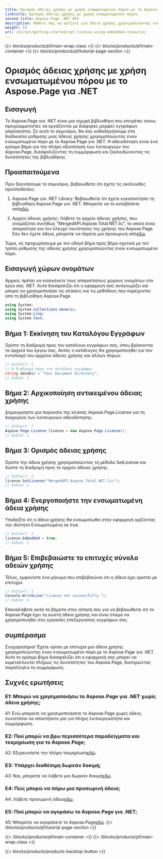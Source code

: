 ```yaml
---
title: Ορισμός άδειας χρήσης με χρήση ενσωματωμένου πόρου με το Aspose.Page για .NET
linktitle: Ορισμός άδειας χρήσης με χρήση ενσωματωμένου πόρου
second_title: Aspose.Page .NET API
description: Μάθετε πώς να ορίζετε μια άδεια χρήσης χρησιμοποιώντας ενσωματωμένους πόρους με το Aspose.Page για .NET. Διασφαλίστε τη συμμόρφωση και ξεκλειδώστε το πλήρες δυναμικό της επεξεργασίας εγγράφων.
weight: 14
url: /el/net/getting-started/set-license-using-embedded-resource/
---
```


{{< blocks/products/pf/main-wrap-class >}}
{{< blocks/products/pf/main-container >}}
{{< blocks/products/pf/tutorial-page-section >}}

# Ορισμός άδειας χρήσης με χρήση ενσωματωμένου πόρου με το Aspose.Page για .NET

## Εισαγωγή

Το Aspose.Page για .NET είναι μια ισχυρή βιβλιοθήκη που επιτρέπει στους προγραμματιστές να εργάζονται με διάφορες μορφές εγγράφων απρόσκοπτα. Σε αυτό το σεμινάριο, θα σας καθοδηγήσουμε στη διαδικασία ρύθμισης μιας άδειας χρήσης χρησιμοποιώντας έναν ενσωματωμένο πόρο με το Aspose.Page για .NET. Η αδειοδότηση είναι ένα κρίσιμο βήμα για την πλήρη αξιοποίηση των λειτουργιών του Aspose.Page, διασφαλίζοντας τη συμμόρφωση και ξεκλειδώνοντας τις δυνατότητες της βιβλιοθήκης.

## Προαπαιτούμενα

Πριν ξεκινήσουμε το σεμινάριο, βεβαιωθείτε ότι έχετε τις ακόλουθες προϋποθέσεις:

1. Aspose.Page για .NET Library: Βεβαιωθείτε ότι έχετε εγκαταστήσει τη βιβλιοθήκη Aspose.Page για .NET. Μπορείτε να το κατεβάσετε από[εδώ](https://releases.aspose.com/page/net/).

2.  Αρχείο άδειας χρήσης: Λάβετε το αρχείο άδειας χρήσης, που ονομάζεται συνήθως "MergedAPI.Aspose.Total.NET.lic", το οποίο είναι απαραίτητο για τον έλεγχο ταυτότητας της χρήσης του Aspose.Page. Εάν δεν έχετε άδεια, μπορείτε να πάρετε μια προσωρινή από[εδώ](https://purchase.aspose.com/temporary-license/).

Τώρα, ας προχωρήσουμε με τον οδηγό βήμα προς βήμα σχετικά με τον τρόπο ρύθμισης της άδειας χρήσης χρησιμοποιώντας έναν ενσωματωμένο πόρο.

## Εισαγωγή χώρων ονομάτων

Αρχικά, πρέπει να εισαγάγετε τους απαραίτητους χώρους ονομάτων στο έργο σας .NET. Αυτό διασφαλίζει ότι η εφαρμογή σας αναγνωρίζει και μπορεί να χρησιμοποιήσει τις κλάσεις και τις μεθόδους που παρέχονται από τη βιβλιοθήκη Aspose.Page.

```csharp
using System;
using System.Collections.Generic;
using System.Linq;
using System.Text;
```

## Βήμα 1: Εκκίνηση του Καταλόγου Εγγράφων

Ορίστε τη διαδρομή προς τον κατάλογο εγγράφων σας, όπου βρίσκονται τα αρχεία του έργου σας. Αυτός ο κατάλογος θα χρησιμοποιηθεί για τον εντοπισμό του αρχείου άδειας χρήσης και άλλων πόρων.

```csharp
// ExStart: 1
// Η διαδρομή προς τον κατάλογο εγγράφων.
string dataDir = "Your Document Directory";
// ExEnd: 1
```

## Βήμα 2: Αρχικοποίηση αντικειμένου άδειας χρήσης

Δημιουργήστε μια παρουσία της κλάσης Aspose.Page.License για τη διαχείριση των λειτουργιών αδειοδότησης.

```csharp
// ExStart: 1
Aspose.Page.License license = new Aspose.Page.License();
// ExEnd: 1
```

## Βήμα 3: Ορισμός άδειας χρήσης

Ορίστε την άδεια χρήσης χρησιμοποιώντας τη μέθοδο SetLicense και δώστε τη διαδρομή προς το αρχείο άδειας χρήσης.

```csharp
// ExStart: 1
license.SetLicense("MergedAPI.Aspose.Total.NET.lic");
// ExEnd: 1
```

## Βήμα 4: Ενεργοποιήστε την ενσωματωμένη άδεια χρήσης

Υποδείξτε ότι η άδεια χρήσης θα ενσωματωθεί στην εφαρμογή ορίζοντας την ιδιότητα Ενσωματωμένη σε true.

```csharp
// ExStart: 1
license.Embedded = true;
// ExEnd: 1
```

## Βήμα 5: Επιβεβαιώστε το επιτυχές σύνολο αδειών χρήσης

Τέλος, εμφανίστε ένα μήνυμα που επιβεβαιώνει ότι η άδεια έχει οριστεί με επιτυχία.

```csharp
// ExStart: 1
Console.WriteLine("License set successfully.");
// ExEnd: 1
```

Επαναλάβετε αυτά τα βήματα στην αίτησή σας για να βεβαιωθείτε ότι το Aspose.Page έχει τη σωστή άδεια χρήσης και είναι έτοιμο να χρησιμοποιηθεί στις εργασίες επεξεργασίας εγγράφων σας.

## συμπέρασμα

Συγχαρητήρια! Έχετε ορίσει με επιτυχία μια άδεια χρήσης χρησιμοποιώντας έναν ενσωματωμένο πόρο με το Aspose.Page για .NET. Αυτό το κρίσιμο βήμα διασφαλίζει ότι η εφαρμογή σας μπορεί να εκμεταλλευτεί πλήρως τις δυνατότητες του Aspose.Page, διατηρώντας παράλληλα τη συμμόρφωση.

## Συχνές ερωτήσεις

### Ε1: Μπορώ να χρησιμοποιήσω το Aspose.Page για .NET χωρίς άδεια χρήσης;

A1: Ενώ μπορείτε να χρησιμοποιήσετε το Aspose.Page χωρίς άδεια, συνιστάται να αποκτήσετε μία για πλήρη λειτουργικότητα και συμμόρφωση.

### Ε2: Πού μπορώ να βρω περισσότερα παραδείγματα και τεκμηρίωση για το Aspose.Page;

 A2: Εξερευνήστε την πλήρη τεκμηρίωση[εδώ](https://reference.aspose.com/page/net/).

### Ε3: Υπάρχει διαθέσιμη δωρεάν δοκιμή;

 A3: Ναι, μπορείτε να λάβετε μια δωρεάν δοκιμή[εδώ](https://releases.aspose.com/).

### Ε4: Πώς μπορώ να πάρω μια προσωρινή άδεια;

 A4: Λάβετε προσωρινή άδεια[εδώ](https://purchase.aspose.com/temporary-license/).

### Ε5: Πού μπορώ να αγοράσω το Aspose.Page για .NET;

 A5: Μπορείτε να αγοράσετε το Aspose.Page[εδώ](https://purchase.aspose.com/buy).
{{< /blocks/products/pf/tutorial-page-section >}}

{{< /blocks/products/pf/main-container >}}
{{< /blocks/products/pf/main-wrap-class >}}

{{< blocks/products/products-backtop-button >}}
